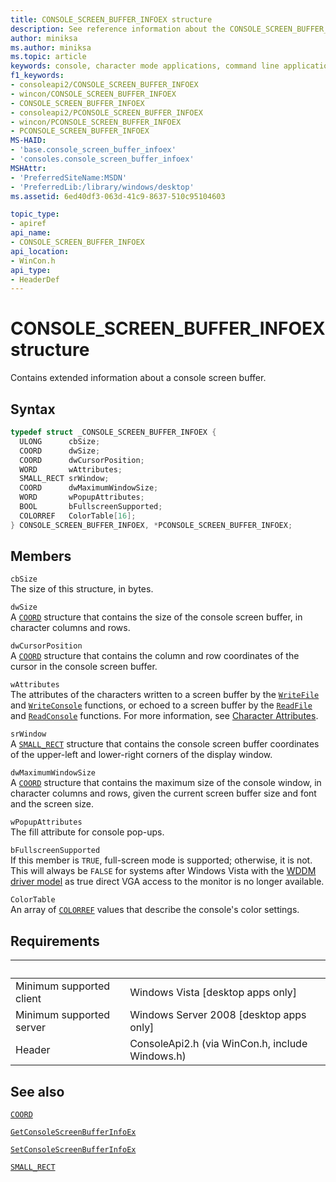 ```yaml
---
title: CONSOLE_SCREEN_BUFFER_INFOEX structure
description: See reference information about the CONSOLE_SCREEN_BUFFER_INFOEX structure, which contains extended information about a console screen buffer.
author: miniksa
ms.author: miniksa
ms.topic: article
keywords: console, character mode applications, command line applications, terminal applications, console api
f1_keywords: 
- consoleapi2/CONSOLE_SCREEN_BUFFER_INFOEX
- wincon/CONSOLE_SCREEN_BUFFER_INFOEX
- CONSOLE_SCREEN_BUFFER_INFOEX
- consoleapi2/PCONSOLE_SCREEN_BUFFER_INFOEX
- wincon/PCONSOLE_SCREEN_BUFFER_INFOEX
- PCONSOLE_SCREEN_BUFFER_INFOEX
MS-HAID:
- 'base.console_screen_buffer_infoex'
- 'consoles.console_screen_buffer_infoex'
MSHAttr:
- 'PreferredSiteName:MSDN'
- 'PreferredLib:/library/windows/desktop'
ms.assetid: 6ed40df3-063d-41c9-8637-510c95104603

topic_type:
- apiref
api_name:
- CONSOLE_SCREEN_BUFFER_INFOEX
api_location:
- WinCon.h
api_type:
- HeaderDef
---
```


# CONSOLE_SCREEN_BUFFER_INFOEX structure

Contains extended information about a console screen buffer.

## Syntax

```C
typedef struct _CONSOLE_SCREEN_BUFFER_INFOEX {
  ULONG      cbSize;
  COORD      dwSize;
  COORD      dwCursorPosition;
  WORD       wAttributes;
  SMALL_RECT srWindow;
  COORD      dwMaximumWindowSize;
  WORD       wPopupAttributes;
  BOOL       bFullscreenSupported;
  COLORREF   ColorTable[16];
} CONSOLE_SCREEN_BUFFER_INFOEX, *PCONSOLE_SCREEN_BUFFER_INFOEX;
```

## Members

`cbSize`  
The size of this structure, in bytes.

`dwSize`  
A [`COORD`](coord-str.md) structure that contains the size of the console screen buffer, in character columns and rows.

`dwCursorPosition`  
A [`COORD`](coord-str.md) structure that contains the column and row coordinates of the cursor in the console screen buffer.

`wAttributes`  
The attributes of the characters written to a screen buffer by the [`WriteFile`](https://msdn.microsoft.com/library/windows/desktop/aa365747) and [`WriteConsole`](writeconsole.md) functions, or echoed to a screen buffer by the [`ReadFile`](https://msdn.microsoft.com/library/windows/desktop/aa365467) and [`ReadConsole`](readconsole.md) functions. For more information, see [Character Attributes](console-screen-buffers.md#character-attributes).

`srWindow`  
A [`SMALL_RECT`](small-rect-str.md) structure that contains the console screen buffer coordinates of the upper-left and lower-right corners of the display window.

`dwMaximumWindowSize`  
A [`COORD`](coord-str.md) structure that contains the maximum size of the console window, in character columns and rows, given the current screen buffer size and font and the screen size.

`wPopupAttributes`  
The fill attribute for console pop-ups.

`bFullscreenSupported`  
If this member is `TRUE`, full-screen mode is supported; otherwise, it is not. This will always be `FALSE` for systems after Windows Vista with the [WDDM driver model](https://docs.microsoft.com/windows-hardware/drivers/display/introduction-to-the-windows-vista-and-later-display-driver-model) as true direct VGA access to the monitor is no longer available.

`ColorTable`  
An array of [`COLORREF`](https://msdn.microsoft.com/library/windows/desktop/dd183449) values that describe the console's color settings.

## Requirements

| &nbsp; | &nbsp; |
|-|-|
| Minimum supported client | Windows Vista \[desktop apps only\] |
| Minimum supported server | Windows Server 2008 \[desktop apps only\] |
| Header | ConsoleApi2.h (via WinCon.h, include Windows.h) |

## See also

[`COORD`](coord-str.md)

[`GetConsoleScreenBufferInfoEx`](getconsolescreenbufferinfoex.md)

[`SetConsoleScreenBufferInfoEx`](setconsolescreenbufferinfoex.md)

[`SMALL_RECT`](small-rect-str.md)
